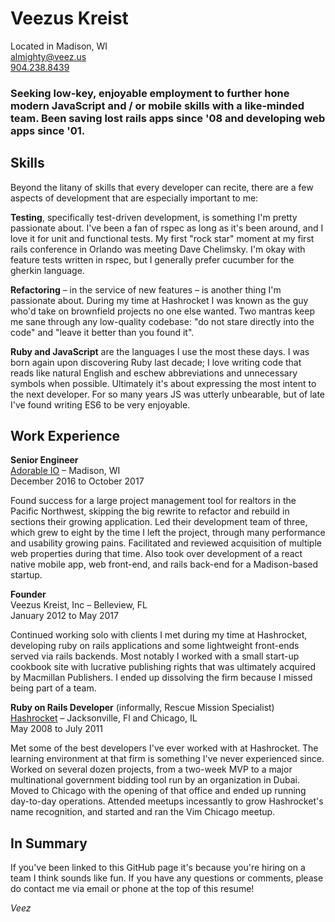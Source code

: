 # Veezus Kreist

Located in Madison, WI  
[almighty@veez.us](mailto:almighty@veez.us)  
[904.238.8439](tel://9042388439)

### Seeking low-key, enjoyable employment to further hone modern JavaScript and / or mobile skills with a like-minded team. Been saving lost rails apps since '08 and developing web apps since '01.

## Skills

Beyond the litany of skills that every developer can recite, there are a few
aspects of development that are especially important to me:

**Testing**, specifically test-driven development, is something I'm pretty
passionate about. I've been a fan of rspec as long as it's been around, and I
love it for unit and functional tests. My first "rock star" moment at my first
rails conference in Orlando was meeting Dave Chelimsky. I'm okay with feature
tests written in rspec, but I generally prefer cucumber for the gherkin
language.

**Refactoring** – in the service of new features – is another thing I'm
passionate about. During my time at Hashrocket I was known as the guy who'd
take on brownfield projects no one else wanted. Two mantras keep me sane
through any low-quality codebase: "do not stare directly into the code" and
"leave it better than you found it".

**Ruby and JavaScript** are the languages I use the most these days. I was born
again upon discovering Ruby last decade; I love writing code that reads like
natural English and eschew abbreviations and unnecessary symbols when possible.
Ultimately it's about expressing the most intent to the next developer. For so
many years JS was utterly unbearable, but of late I've found writing ES6 to be
very enjoyable.

## Work Experience

**Senior Engineer**  
[Adorable IO](https://www.adorable.io) – Madison, WI  
December 2016 to October 2017

Found success for a large project management tool for realtors in the Pacific
Northwest, skipping the big rewrite to refactor and rebuild in sections their
growing application. Led their development team of three, which grew to eight
by the time I left the project, through many performance and usability growing
pains. Facilitated and reviewed acquisition of multiple web properties during
that time. Also took over development of a react native mobile app, web
front-end, and rails back-end for a Madison-based startup.

**Founder**  
Veezus Kreist, Inc – Belleview, FL  
January 2012 to May 2017

Continued working solo with clients I met during my time at Hashrocket,
developing ruby on rails applications and some lightweight front-ends served
via rails backends. Most notably I worked with a small start-up cookbook site
with lucrative publishing rights that was ultimately acquired by Macmillan
Publishers. I ended up dissolving the firm because I missed being part of a
team.


**Ruby on Rails Developer** (informally, Rescue Mission Specialist)  
[Hashrocket](https://hashrocket.com) – Jacksonville, Fl and Chicago, IL  
May 2008 to July 2011

Met some of the best developers I've ever worked with at Hashrocket. The
learning environment at that firm is something I've never experienced since.
Worked on several dozen projects, from a two-week MVP to a major multinational
government bidding tool run by an organization in Dubai. Moved to Chicago with
the opening of that office and ended up running day-to-day operations. Attended
meetups incessantly to grow Hashrocket's name recognition, and started and ran
the Vim Chicago meetup.

## In Summary

If you've been linked to this GitHub page it's because you're hiring on a team
I think sounds like fun. If you have any questions or comments, please do
contact me via email or phone at the top of this resume!

*Veez*
